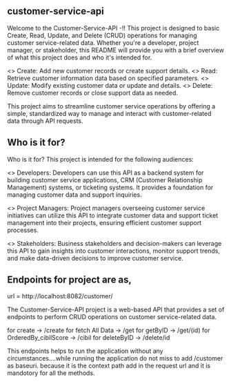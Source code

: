 ## customer-service-api

Welcome to the Customer-Service-API -!!
This project is designed to basic Create, Read, Update, and Delete (CRUD) operations for managing customer service-related data. Whether you're a developer,
project manager, or stakeholder, this README will provide you with a brief overview of what this project does and who it's intended for.


<> Create: Add new customer records or create support details.
<> Read: Retrieve customer information data based on specified parameters.
<> Update: Modify existing customer data or update and details.
<> Delete: Remove customer records or close support data as needed.

This project aims to streamline customer service operations by offering a simple, standardized way to manage and interact with customer-related data through API requests.

## Who is it for?

Who is it for?
This project is intended for the following audiences:

<> Developers: Developers can use this API as a backend system for building customer service applications, CRM (Customer Relationship Management) systems, or ticketing systems.
It provides a foundation for managing customer data and support inquiries.

<> Project Managers: Project managers overseeing customer service initiatives can utilize this API to integrate customer data and support ticket management into their projects,
ensuring efficient customer support processes.

<> Stakeholders: Business stakeholders and decision-makers can leverage this API to gain insights into customer interactions, monitor support trends,
and make data-driven decisions to improve customer service.


## Endpoints  for project are as,

url = http://localhost:8082/customer/

   The Customer-Service-API project is a web-based API that provides a set of endpoints to perform CRUD operations on customer service-related data.

for create -> /create
for fetch All Data -> /get
for getByID -> /get/(id)
for OrderedBy_cibilScore -> /cibil
for deleteByID -> /delete/id

  This endpoints helps to run the application without any circumstances....while running the application do not miss to add /customer as baseuri.
  because it is the context path add in the request url and it is mandotory for all the methods.
  
